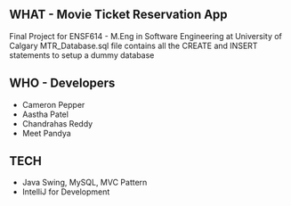 ## WHAT - Movie Ticket Reservation App
Final Project for ENSF614 - M.Eng in Software Engineering at University of Calgary
MTR_Database.sql file contains all the CREATE and INSERT statements to setup a dummy database

## WHO - Developers
- Cameron Pepper
- Aastha Patel
- Chandrahas Reddy
- Meet Pandya

## TECH
- Java Swing, MySQL, MVC Pattern
- IntelliJ for Development


